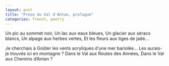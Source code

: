```yaml
---
layout: post
title: "Prose du Val d'Antan, prologue"
categories: french, poetry
---
```


Un pic au sommet noir,
Un lac aux eaux bleues,
Un glacier aux séracs blancs,
Un alpage aux herbes vertes,
Et les fleurs aux tiges de jade…

Je cherchais à 
Goûter les vents acryliques d’une mer bariolée…
Les aurais-je trouvés ici en montagne ?
Dans le Val aux Routes des Années,
Dans le Val aux Chemins d’Antan ?